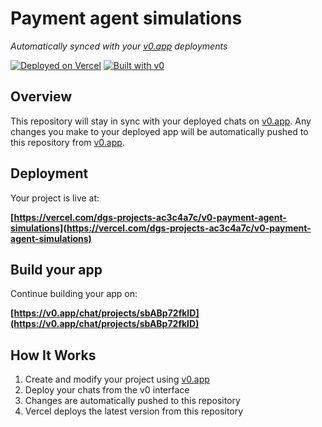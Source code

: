 # Payment agent simulations

*Automatically synced with your [v0.app](https://v0.app) deployments*

[![Deployed on Vercel](https://img.shields.io/badge/Deployed%20on-Vercel-black?style=for-the-badge&logo=vercel)](https://vercel.com/dgs-projects-ac3c4a7c/v0-payment-agent-simulations)
[![Built with v0](https://img.shields.io/badge/Built%20with-v0.app-black?style=for-the-badge)](https://v0.app/chat/projects/sbABp72fkID)

## Overview

This repository will stay in sync with your deployed chats on [v0.app](https://v0.app).
Any changes you make to your deployed app will be automatically pushed to this repository from [v0.app](https://v0.app).

## Deployment

Your project is live at:

**[https://vercel.com/dgs-projects-ac3c4a7c/v0-payment-agent-simulations](https://vercel.com/dgs-projects-ac3c4a7c/v0-payment-agent-simulations)**

## Build your app

Continue building your app on:

**[https://v0.app/chat/projects/sbABp72fkID](https://v0.app/chat/projects/sbABp72fkID)**

## How It Works

1. Create and modify your project using [v0.app](https://v0.app)
2. Deploy your chats from the v0 interface
3. Changes are automatically pushed to this repository
4. Vercel deploys the latest version from this repository